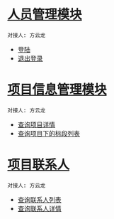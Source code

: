# [人员管理模块](docs/user_manage.md)
```
对接人: 方云龙
```
- [登陆](docs/user_manage.md#登陆接口)
- [退出登录](docs/user_manage.md#退出登录)

# [项目信息管理模块](docs/project_manage.md)
```
对接人: 方云龙
```
- [查询项目详情](docs/project_manage.md#查询项目详情)
- [查询项目下的标段列表](docs/project_manage.md#查询项目下的标段列表)

# [项目联系人](docs/contacts.md)
```
对接人: 方云龙
```
- [查询联系人列表](docs/contacts.md#查询联系人列表)
- [查询联系人详情](docs/contacts.md#查询联系人详情)